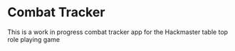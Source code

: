 # Combat Tracker

This is a work in progress combat tracker app for the Hackmaster table top role playing game